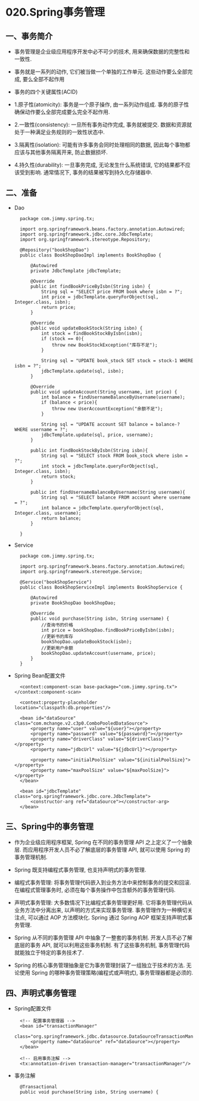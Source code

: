 # 020.Spring事务管理

## 一、事务简介

* 事务管理是企业级应用程序开发中必不可少的技术, 用来确保数据的完整性和一致性. 


* 事务就是一系列的动作, 它们被当做一个单独的工作单元. 这些动作要么全部完成, 要么全部不起作用


* 事务的四个关键属性(ACID)
* 1.原子性(atomicity): 事务是一个原子操作, 由一系列动作组成. 事务的原子性确保动作要么全部完成要么完全不起作用.
* 2.一致性(consistency): 一旦所有事务动作完成, 事务就被提交. 数据和资源就处于一种满足业务规则的一致性状态中.
* 3.隔离性(isolation): 可能有许多事务会同时处理相同的数据, 因此每个事物都应该与其他事务隔离开来, 防止数据损坏.
* 4.持久性(durability): 一旦事务完成, 无论发生什么系统错误, 它的结果都不应该受到影响. 通常情况下, 事务的结果被写到持久化存储器中.


## 二、准备

* Dao

		package com.jimmy.spring.tx;
		
		import org.springframework.beans.factory.annotation.Autowired;
		import org.springframework.jdbc.core.JdbcTemplate;
		import org.springframework.stereotype.Repository;
		
		@Repository("bookShopDao")
		public class BookShopDaoImpl implements BookShopDao {
		
			@Autowired
			private JdbcTemplate jdbcTemplate;
			
			@Override
			public int findBookPriceByIsbn(String isbn) {
				String sql = "SELECT price FROM book where isbn = ?";
				int price = jdbcTemplate.queryForObject(sql, Integer.class, isbn);
				return price;
			}
		
			@Override
			public void updateBookStock(String isbn) {
				int stock = findBookStockByIsbn(isbn);
				if (stock == 0){
					throw new BookStockException("库存不足");
				}
				
				String sql = "UPDATE book_stock SET stock = stock-1 WHERE isbn = ?";
				jdbcTemplate.update(sql, isbn);
			}
		
			@Override
			public void updateAccount(String username, int price) {
				int balance = findUsernameBalanceByUsername(username);
				if (balance < price){
					throw new UserAccountException("余额不足");
				}
				
				String sql = "UPDATE account SET balance = balance-? WHERE username = ?";
				jdbcTemplate.update(sql, price, username);
			}
			
			public int findBookStockByIsbn(String isbn){
				String sql = "SELECT stock FROM book_stock where isbn = ?";
				int stock = jdbcTemplate.queryForObject(sql, Integer.class, isbn);
				return stock;
			}
			
			public int findUsernameBalanceByUsername(String username){
				String sql = "SELECT balance FROM account where username = ?";
				int balance = jdbcTemplate.queryForObject(sql, Integer.class, username);
				return balance;
			}
		
		}

* Service

		package com.jimmy.spring.tx;
		
		import org.springframework.beans.factory.annotation.Autowired;
		import org.springframework.stereotype.Service;
		
		@Service("bookShopService")
		public class BookShopServiceImpl implements BookShopService {
		
			@Autowired
			private BookShopDao bookShopDao; 
			
			@Override
			public void purchase(String isbn, String username) {
				//查询书的价格
				int price = bookShopDao.findBookPriceByIsbn(isbn);
				//更新书的库存
				bookShopDao.updateBookStock(isbn);
				//更新用户余额
				bookShopDao.updateAccount(username, price);
			}
		}

* Spring Bean配置文件

		<context:component-scan base-package="com.jimmy.spring.tx"></context:component-scan>
	
		<context:property-placeholder location="classpath:db.properties"/>
		
		<bean id="dataSource" class="com.mchange.v2.c3p0.ComboPooledDataSource">
			<property name="user" value="${user}"></property>
			<property name="password" value="${password}"></property>
			<property name="driverClass" value="${driverClass}"></property>
			<property name="jdbcUrl" value="${jdbcUrl}"></property>
			
			<property name="initialPoolSize" value="${initialPoolSize}"></property>
			<property name="maxPoolSize" value="${maxPoolSize}"></property>
		</bean>
		
		<bean id="jdbcTemplate" class="org.springframework.jdbc.core.JdbcTemplate">
			<constructor-arg ref="dataSource"></constructor-arg>
		</bean>

## 三、Spring中的事务管理

* 作为企业级应用程序框架, Spring 在不同的事务管理 API 之上定义了一个抽象层. 而应用程序开发人员不必了解底层的事务管理 API, 就可以使用 Spring 的事务管理机制.


* Spring 既支持编程式事务管理, 也支持声明式的事务管理.


* 编程式事务管理: 将事务管理代码嵌入到业务方法中来控制事务的提交和回滚. 在编程式管理事务时, 必须在每个事务操作中包含额外的事务管理代码.

 
* 声明式事务管理: 大多数情况下比编程式事务管理更好用. 它将事务管理代码从业务方法中分离出来, 以声明的方式来实现事务管理. 事务管理作为一种横切关注点, 可以通过 AOP 方法模块化. Spring 通过 Spring AOP 框架支持声明式事务管理.


* Spring 从不同的事务管理 API 中抽象了一整套的事务机制. 开发人员不必了解底层的事务 API, 就可以利用这些事务机制. 有了这些事务机制, 事务管理代码就能独立于特定的事务技术了.


* Spring 的核心事务管理抽象是它为事务管理封装了一组独立于技术的方法. 无论使用 Spring 的哪种事务管理策略(编程式或声明式), 事务管理器都是必须的.


## 四、声明式事务管理

* Spring配置文件

		<!-- 配置事务管理器 -->
		<bean id="transactionManager" 
			class="org.springframework.jdbc.datasource.DataSourceTransactionManager">
			<property name="dataSource" ref="dataSource"></property>
		</bean>
		
		<!-- 启用事务注解 -->
		<tx:annotation-driven transaction-manager="transactionManager"/>

* 事务注解

		@Transactional
		public void purchase(String isbn, String username) {
